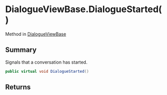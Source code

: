 # DialogueViewBase.DialogueStarted()

Method in [DialogueViewBase](/api/csharp/yarn.unity.dialogueviewbase.md)

## Summary

Signals that a conversation has started.

```csharp
public virtual void DialogueStarted()
```

## Returns



